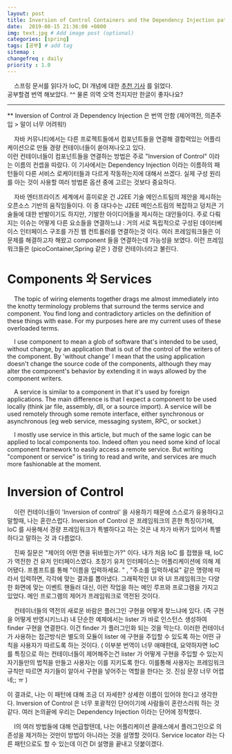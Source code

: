 ```yaml
---
layout: post
title: Inversion of Control Containers and the Dependency Injection pattern
date:  2019-08-15 21:36:00 +0800
img: text.jpg # Add image post (optional)
categories: [spring]
tags: [공부] # add tag
sitemap :
changefreq : daily
priority : 1.0
---
```


&nbsp;&nbsp;&nbsp;&nbsp;스프링 문서를 읽다가 IoC, DI 개념에 대한 [추천 기사](http://martinfowler.com/articles/injection.html) 를 읽었다.   
공부할겸 번역 해보았다. ^^ 물론 의역 오역 천지지만 한글이 좋자나요?  

-----
** Inversion of Control 과 Dependency Injection 은 번역 안함 (제어역전, 의존주입 > 말이 너무 어려워!)

&nbsp;&nbsp;&nbsp;&nbsp;자바 커뮤니티에서는 다른 프로젝트들에서  컴포넌트들을 연결해 결합력있는 어플리케이션으로 만들 경량 컨테이너들이 쏟아져나오고 있다.  
이런 컨테이너들이 컴포넌트들을 연결하는 방법은 주로  "Inversion of Control" 이라는  이름의 컨셉을 따랐다. 이 기사에서는 Dependency Injection 이라는 이름하의 패턴들이 다른 서비스 로케이터들과 다르게 작동하는지에 대해서 쓰겠다.  실제 구성 원리를 아는 것이 사용할 여러 방법론 옵션 중에 고르는 것보다 중요하다.


&nbsp;&nbsp;&nbsp;&nbsp;자바 엔터프라이즈 세계에서 흥미로운 건 J2EE 기술 메인스트팀의 제안을 제시하는 오픈소스 기반의 움직임들이다. 이 중 대다수는 J2EE 메인스트림의 복잡하고 덩치큰 기술들에 대한 반발이기도 하지만, 기발한 아이디어들을 제시하는 대안들이다. 주로 다뤄지는 이슈는  어떻게 다른 요소들을 연결하느냐 : 거의 서로 독립적으로 구성된 데이터베이스 인터페이스 구조를 가진 웹 컨트롤러를 연결하는것 이다. 여러 프레임워크들은 이 문제를 해결하고자 해왔고 component 들을 연결하는데 가능성을 보였다. 이런 프레임워크들은 (picoContainer,Spring 같은 ) 경량 컨테이너라고 불린다.  

# Components 와  Services
&nbsp;&nbsp;&nbsp;&nbsp;The topic of wiring elements together drags me almost immediately into the knotty terminology problems that surround the terms service and component. You find long and contradictory articles on the definition of these things with ease. For my purposes here are my current uses of these overloaded terms.

&nbsp;&nbsp;&nbsp;&nbsp;I use component to mean a glob of software that's intended to be used, without change, by an application that is out of the control of the writers of the component. By 'without change' I mean that the using application doesn't change the source code of the components, although they may alter the component's behavior by extending it in ways allowed by the component writers.

&nbsp;&nbsp;&nbsp;&nbsp;A service is similar to a component in that it's used by foreign applications. The main difference is that I expect a component to be used locally (think jar file, assembly, dll, or a source import). A service will be used remotely through some remote interface, either synchronous or asynchronous (eg web service, messaging system, RPC, or socket.)

&nbsp;&nbsp;&nbsp;&nbsp;I mostly use service in this article, but much of the same logic can be applied to local components too. Indeed often you need some kind of local component framework to easily access a remote service. But writing "component or service" is tiring to read and write, and services are much more fashionable at the moment.


# Inversion of Control


&nbsp;&nbsp;&nbsp;&nbsp;이런 컨테이너들이 'Inversion of control' 을 사용하기 때문에 스스로가 유용하다고 말할때, 나는 혼란스럽다. Inversion of Control 은 
 프레임워크의 흔한 특징이기에, IoC 를 사용해서 경량 프레임워크가 특별하다고 하는 것은 내 차가 바퀴가 있어서 특별하다고 말하는 것 과 다름없다.  

&nbsp;&nbsp;&nbsp;&nbsp;진짜 질문은 "제어의 어떤 면을 뒤바꿨는가?" 이다. 내가 처음  IoC 를 접했을 때,  IoC 가 역전한 건 유저 인터페이스였다. 초창기 유저 인터페이스는 어플리케이션에
 의해 제어됐다. 프롬프트를 통해 "이름을 입력하세요. " , "주소를 입력하세요" 같은 명령에 따라서 입력하면,  각각에 맞는 결과를 뽑아냈다. 그래픽적인 UI 와 UI 프레임워크는 다양한 화면에 맞는 이벤트 핸들러 대신, 이런 작업을 하는 메인 루프와 프로그램을 가지고 있었다. 메인 프로그램의 제어가 프레임워크로 역전된 것이다.  

&nbsp;&nbsp;&nbsp;&nbsp;컨테이너들의 역전의 새로운 바람은  플러그인 구현을 어떻게 찾느냐에 있다. (즉 구현을 어떻게 반영시키느냐)  내 단순한 예제에서는 lister 가 바로 인스턴스 생성하여 finder 구현을 연결한다.
 이건 finder 가 플러그인화 되는 것을 막는다. 이러한 컨테이너가 사용하는 접근방식은 별도의 모듈이 lister 에 구현을 주입할 수 있도록 하는 어떤 규칙을 사용자가 따르도록 하는 것이다. ( 이부분 번역이 너무 애매한데, 요약하자면 IoC 를 특징으로 하는 컨테이너들이 제어해주는건 lister 가 어떻게 구현을 주입할 수 있는지 자기들만의 법칙을 만들고 사용자는 이를 지키도록 한다. 이를통해 사용자는 프레임워크 규칙만 따르면 자기들이 알아서 구현을 넣어주는 역할을 한다는 것. 진심 문장 너무 어렵네;; ㅠ )  

 이 결과로, 나는 이 패턴에 대해 조금 더 자세한? 상세한 이름이 있어야 한다고 생각한다. Inversion of Control 은 너무 포괄적인 단어이기에 사람들이 혼란스러워 하는 것 같다. 여러 논의끝에 우리는 Dependency Injection 이라는 단어에 정착했다.   

&nbsp;&nbsp;&nbsp;&nbsp;I의 여러 방법들에 대해 언급할텐데, 나는 어플리케이션 클래스에서 플러그인으로 의존성을 제거하는 것만이 방법이 아니라는 것을 설명할 것이다. Service locator 라는 다른 패턴으로도 할 수 있는데 이건 DI 설명을 끝내고 덧붙이겠다. 
